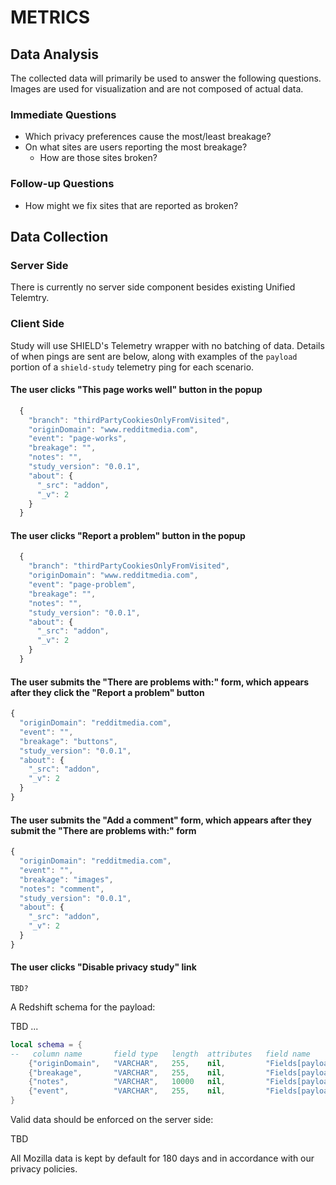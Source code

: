 # METRICS

## Data Analysis
The collected data will primarily be used to answer the following questions.
Images are used for visualization and are not composed of actual data.

### Immediate Questions

* Which privacy preferences cause the most/least breakage?
* On what sites are users reporting the most breakage?
  * How are those sites broken?

### Follow-up Questions

* How might we fix sites that are reported as broken?

## Data Collection

### Server Side
There is currently no server side component besides existing Unified Telemtry.

### Client Side
Study will use SHIELD's Telemetry wrapper with no batching of data.  Details
of when pings are sent are below, along with examples of the `payload` portion
of a `shield-study` telemetry ping for each scenario.

#### The user clicks "This page works well" button in the popup

```js
  {
    "branch": "thirdPartyCookiesOnlyFromVisited",
    "originDomain": "www.redditmedia.com",
    "event": "page-works",
    "breakage": "",
    "notes": "",
    "study_version": "0.0.1",
    "about": {
      "_src": "addon",
      "_v": 2
    }
  }
```

#### The user clicks "Report a problem" button in the popup

```js
  {
    "branch": "thirdPartyCookiesOnlyFromVisited",
    "originDomain": "www.redditmedia.com",
    "event": "page-problem",
    "breakage": "",
    "notes": "",
    "study_version": "0.0.1",
    "about": {
      "_src": "addon",
      "_v": 2
    }
  }
```

#### The user submits the "There are problems with:" form, which appears after they click the "Report a problem" button

```js
{
  "originDomain": "redditmedia.com",
  "event": "",
  "breakage": "buttons",
  "study_version": "0.0.1",
  "about": {
    "_src": "addon",
    "_v": 2
  }
}
```

#### The user submits the "Add a comment" form, which appears after they submit the "There are problems with:" form

```js
{
  "originDomain": "redditmedia.com",
  "event": "",
  "breakage": "images",
  "notes": "comment",
  "study_version": "0.0.1",
  "about": {
    "_src": "addon",
    "_v": 2
  }
}
```

#### The user clicks "Disable privacy study" link

```
TBD?
```

A Redshift schema for the payload:

TBD ...

```lua
local schema = {
--   column name       field type   length  attributes   field name
    {"originDomain",   "VARCHAR",   255,    nil,         "Fields[payload.originDomain]"},
    {"breakage",       "VARCHAR",   255,    nil,         "Fields[payload.breakage]"},
    {"notes",          "VARCHAR",   10000   nil,         "Fields[payload.notes]"},
    {"event",          "VARCHAR",   255,    nil,         "Fields[payload.event]"}
}
```

Valid data should be enforced on the server side:

TBD

All Mozilla data is kept by default for 180 days and in accordance with our
privacy policies.
